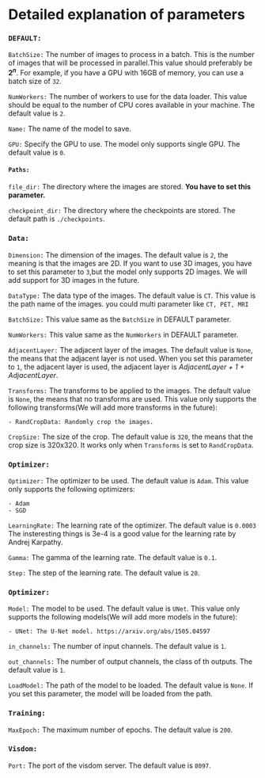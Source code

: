 # Detailed explanation of parameters

### **```DEFAULT:```**
```BatchSize:``` The number of images to process in a batch. This is the number of images that will be processed in parallel.This value should preferably be **$2^n$**. For example, if you have a GPU with 16GB of memory, you can use a batch size of ```32```.

```NumWorkers:``` The number of workers to use for the data loader. This value should be equal to the number of CPU cores available in your machine. The default value is ```2```.

```Name:``` The name of the model to save.

```GPU:``` Specify the GPU to use. The model only supports single GPU. The default value is ```0```.

#### **```Paths:```**
```file_dir:``` The directory where the images are stored. **You have to set this parameter.**

```checkpoint_dir:``` The directory where the checkpoints are stored. The default path is ```./checkpoints```.

### **```Data:```**
```Dimension:``` The dimension of the images. The default value is ```2```, the meaning is that the images are 2D. If you want to use 3D images, you have to set this parameter to ```3```,but the model only supports 2D images. We will add support for 3D images in the future.

```DataType:``` The data type of the images. The default value is ```CT```. This value is the path name of the images. you could multi parameter like ```CT, PET, MRI```

```BatchSize:``` This value same as the ```BatchSize``` in  DEFAULT parameter.

```NumWorkers:``` This value same as the ```NumWorkers``` in  DEFAULT parameter.

```AdjacentLayer:``` The adjacent layer of the images. The default value is ```None```, the means that the adjacent layer is not used. When you set this parameter to ```1```, the adjacent layer is used, the adjacent layer is *AdjacentLayer + 1 + AdjacentLayer*.

```Transforms:``` The transforms to be applied to the images. The default value is ```None```, the means that no transforms are used. This value only supports the following transforms(We will add more transforms in the future):
```
- RandCropData: Randomly crop the images.
```

```CropSize:``` The size of the crop. The default value is ```320```, the means that the crop size is 320x320. It works only when ```Transforms``` is set to ```RandCropData```.

### **```Optimizer:```**
```Optimizer:``` The optimizer to be used. The default value is ```Adam```. This value only supports the following optimizers:
```
- Adam
- SGD
```

```LearningRate:``` The learning rate of the optimizer. The default value is ```0.0003``` The insteresting things is 3e-4 is a good value for the learning rate by Andrej Karpathy.

```Gamma:``` The gamma of the learning rate. The default value is ```0.1```.

```Step:``` The step of the learning rate. The default value is ```20```.

### **```Optimizer:```**
```Model:``` The model to be used. The default value is ```UNet```. This value only supports the following models(We will add more models in the future):
```
- UNet: The U-Net model. https://arxiv.org/abs/1505.04597
```

```in_channels:``` The number of input channels. The default value is ```1```.

```out_channels:``` The number of output channels, the class of th outputs. The default value is ```1```.

```LoadModel:``` The path of the model to be loaded. The default value is ```None```. If you set this parameter, the model will be loaded from the path.

### **```Training:```**
```MaxEpoch:``` The maximum number of epochs. The default value is ```200```.

### **```Visdom:```**
```Port:``` The port of the visdom server. The default value is ```8097```.